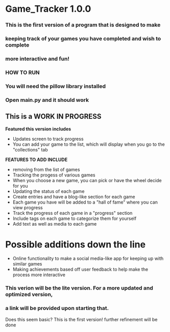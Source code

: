 # Game_Tracker 1.0.0

### This is the first version of a program that is designed to make 
### keeping track of your games you have completed and wish to complete
### more interactive and fun!
### HOW TO RUN
### You will need the pillow library installed
### Open main.py and it should work

## This is a WORK IN PROGRESS

**Featured this version includes**

- Updates screen to track progress
- You can add your game to the list, which will display when you go to the "collections" tab

**FEATURES TO ADD INCLUDE**

- removing from the list of games
- Tracking the progess of various games
- When you choose a new game, you can pick or have the wheel decide for you
- Updating the status of each game
- Create entries and have a blog-like section for each game
- Each game you have will be added to a "hall of fame" where you can view progress
- Track the progress of each game in a "progress" section
- Include tags on each game to categorize them for yourself
- Add text as well as media to each game

# Possible additions down the line

- Online functionality to make a social media-like app for keeping up with similar games
- Making achievements based off user feedback to help make the process more interactive

### This verion will be the lite version. For a more updated and optimized version,
### a link will be provided upon starting that.

Does this seem basic? This is the first version! further refinement will be done
